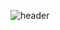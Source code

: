 ![header](https://capsule-render.vercel.app/api?type=blur&color=E46A8E&text=Hello%World!&fontColor=5D4A58$animation=twinkling)


<!--
**soriii1/soriii1** is a ✨ _special_ ✨ repository because its `README.md` (this file) appears on your GitHub profile.

Here are some ideas to get you started:

- 🔭 I’m currently working on ...
- 🌱 I’m currently learning ...
- 👯 I’m looking to collaborate on ...
- 🤔 I’m looking for help with ...
- 💬 Ask me about ...
- 📫 How to reach me: ...
- 😄 Pronouns: ...
- ⚡ Fun fact: ...
-->

